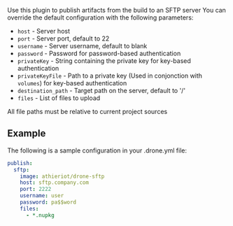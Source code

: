Use this plugin to publish artifacts from the build to an SFTP server
You can override the default configuration with the following parameters:

* `host` - Server host
* `port` - Server port, default to 22
* `username` - Server username, default to blank
* `password` - Password for password-based authentication
* `privateKey` - String containing the private key for key-based authentication
* `privateKeyFile` - Path to a private key (Used in conjonction with `volumes`) for key-based authentication
* `destination_path` - Target path on the server, default to '/'
* `files` - List of files to upload

All file paths must be relative to current project sources

## Example

The following is a sample configuration in your .drone.yml file:

```yaml
publish:
  sftp:
    image: athieriot/drone-sftp
    host: sftp.company.com
    port: 2222
    username: user
    password: pa$$word
    files: 
      - *.nupkg
```
